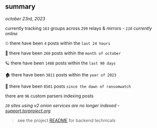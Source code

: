 
## summary
_october 23rd, 2023_

currently tracking `163` groups across `299` relays & mirrors - _`110` currently online_

⏲ there have been `4` posts within the `last 24 hours`

🦈 there have been `260` posts within the `month of october`

🪐 there have been `1488` posts within the `last 90 days`

🏚 there have been `3811` posts within the `year of 2023`

🦕 there have been `8501` posts `since the dawn of ransomwatch`

there are `96` custom parsers indexing posts

_`20` sites using v2 onion services are no longer indexed - [support.torproject.org](https://support.torproject.org/onionservices/v2-deprecation/)_

> see the project [README](https://github.com/joshhighet/ransomwatch#ransomwatch--) for backend technicals
